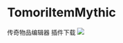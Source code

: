 # TomoriItemMythic
传奇物品编辑器
插件下载
[![](https://img.shields.io/github/downloads/LocyDragon/TomoriItemMythic/total.svg)](https://github.com/LocyDragon/TomoriItemMythic/releases)
